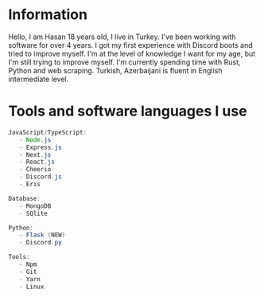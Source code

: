 # Information
Hello, I am Hasan 18 years old, I live in Turkey. I've been working with software for over 4 years. I got my first experience with Discord boots and tried to improve myself. I'm at the level of knowledge I want for my age, but I'm still trying to improve myself. I'm currently spending time with Rust, Python and web scraping. Turkish, Azerbaijani is fluent in English intermediate level.

# Tools and software languages I use
```java
JavaScript/TypeScript:
   - Node.js
   - Express.js
   - Next.js
   - React.js
   - Cheerio
   - Discord.js
   - Eris

Database:
   - MongoDB
   - SQlite

Python:
   - Flask (NEW)
   - Discord.py

Tools:
   - Npm
   - Git
   - Yarn
   - Linux
```

